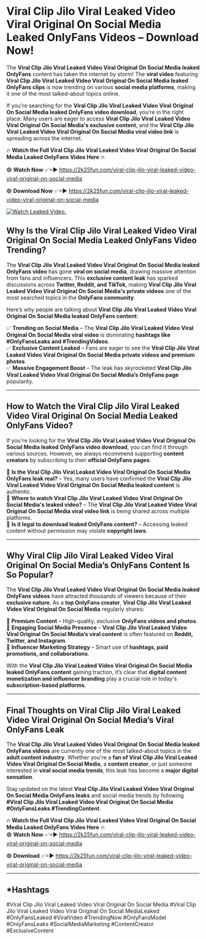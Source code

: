 # Viral Clip Jilo Viral Leaked Video Viral Original On Social Media Leaked OnlyFans Videos – Download Now!

The **Viral Clip Jilo Viral Leaked Video Viral Original On Social Media leaked OnlyFans** content has taken the internet by storm! The **viral video** featuring **Viral Clip Jilo Viral Leaked Video Viral Original On Social Media leaked OnlyFans clips** is now trending on various **social media platforms**, making it one of the most talked-about topics online.  

If you're searching for the **Viral Clip Jilo Viral Leaked Video Viral Original On Social Media leaked OnlyFans video download**, you’re in the right place. Many users are eager to access **Viral Clip Jilo Viral Leaked Video Viral Original On Social Media's exclusive content**, and the **Viral Clip Jilo Viral Leaked Video Viral Original On Social Media viral video link** is spreading across the internet.  

🔥 **Watch the Full Viral Clip Jilo Viral Leaked Video Viral Original On Social Media Leaked OnlyFans Video Here** 🔥  

🟢 **Watch Now** ✅=► https://2k25fun.com/viral-clip-jilo-viral-leaked-video-viral-original-on-social-media

🟢 **Download Now** ✅=► https://2k25fun.com/viral-clip-jilo-viral-leaked-video-viral-original-on-social-media

[![Watch Leaked Video.](https://miro.medium.com/v2/resize:fit:828/format:webp/1*cilzJN44JGOrTw9NJCrNHA.gif "Watch Leaked Video")](https://2k25fun.com/viral-clip-jilo-viral-leaked-video-viral-original-on-social-media)

## **Why Is the Viral Clip Jilo Viral Leaked Video Viral Original On Social Media Leaked OnlyFans Video Trending?**  

The **Viral Clip Jilo Viral Leaked Video Viral Original On Social Media leaked OnlyFans video** has gone **viral on social media**, drawing massive attention from fans and influencers. This **exclusive content leak** has sparked discussions across **Twitter, Reddit, and TikTok**, making **Viral Clip Jilo Viral Leaked Video Viral Original On Social Media's private videos** one of the most searched topics in the **OnlyFans community**.  

Here’s why people are talking about **Viral Clip Jilo Viral Leaked Video Viral Original On Social Media leaked OnlyFans content**:  

✅ **Trending on Social Media** – The **Viral Clip Jilo Viral Leaked Video Viral Original On Social Media viral video** is dominating **hashtags like #OnlyFansLeaks and #TrendingVideos**.  
✅ **Exclusive Content Leaked** – Fans are eager to see the **Viral Clip Jilo Viral Leaked Video Viral Original On Social Media private videos and premium photos**.  
✅ **Massive Engagement Boost** – The leak has skyrocketed **Viral Clip Jilo Viral Leaked Video Viral Original On Social Media’s OnlyFans page** popularity.  

---

## **How to Watch the Viral Clip Jilo Viral Leaked Video Viral Original On Social Media Leaked OnlyFans Video?**  

If you're looking for the **Viral Clip Jilo Viral Leaked Video Viral Original On Social Media leaked OnlyFans video download**, you can find it through various sources. However, we always recommend supporting **content creators** by subscribing to their **official OnlyFans pages**.  

🔹 **Is the Viral Clip Jilo Viral Leaked Video Viral Original On Social Media OnlyFans leak real?** – Yes, many users have confirmed the **Viral Clip Jilo Viral Leaked Video Viral Original On Social Media leaked content** is authentic.  
🔹 **Where to watch Viral Clip Jilo Viral Leaked Video Viral Original On Social Media's leaked video?** – The **Viral Clip Jilo Viral Leaked Video Viral Original On Social Media viral video link** is being shared across multiple platforms.  
🔹 **Is it legal to download leaked OnlyFans content?** – Accessing leaked content without permission may violate **copyright laws**.  

---

## **Why Viral Clip Jilo Viral Leaked Video Viral Original On Social Media’s OnlyFans Content Is So Popular?**  

The **Viral Clip Jilo Viral Leaked Video Viral Original On Social Media leaked OnlyFans videos** have attracted thousands of viewers because of their **exclusive nature**. As a **top OnlyFans creator**, **Viral Clip Jilo Viral Leaked Video Viral Original On Social Media** regularly shares:  

📌 **Premium Content** – High-quality, exclusive **OnlyFans videos and photos**.  
📌 **Engaging Social Media Presence** – **Viral Clip Jilo Viral Leaked Video Viral Original On Social Media’s viral content** is often featured on **Reddit, Twitter, and Instagram**.  
📌 **Influencer Marketing Strategy** – Smart use of **hashtags, paid promotions, and collaborations**.  

With the **Viral Clip Jilo Viral Leaked Video Viral Original On Social Media leaked OnlyFans content** gaining traction, it’s clear that **digital content monetization and influencer branding** play a crucial role in today's **subscription-based platforms**.  

---

## **Final Thoughts on Viral Clip Jilo Viral Leaked Video Viral Original On Social Media’s Viral OnlyFans Leak**  

The **Viral Clip Jilo Viral Leaked Video Viral Original On Social Media leaked OnlyFans videos** are currently one of the most talked-about topics in the **adult content industry**. Whether you're a **fan of Viral Clip Jilo Viral Leaked Video Viral Original On Social Media**, a **content creator**, or just someone interested in **viral social media trends**, this leak has become a **major digital sensation**.  

Stay updated on the latest **Viral Clip Jilo Viral Leaked Video Viral Original On Social Media OnlyFans leaks** and social media trends by following **#Viral Clip Jilo Viral Leaked Video Viral Original On Social Media #OnlyFansLeaks #TrendingContent**.  

🔥 **Watch the Full Viral Clip Jilo Viral Leaked Video Viral Original On Social Media Leaked OnlyFans Video Here** 🔥  
🟢 **Watch Now** ✅=► https://2k25fun.com/viral-clip-jilo-viral-leaked-video-viral-original-on-social-media

🟢 **Download** ✅=► https://2k25fun.com/viral-clip-jilo-viral-leaked-video-viral-original-on-social-media

---

## *Hashtags
#Viral Clip Jilo Viral Leaked Video Viral Original On Social Media #Viral Clip Jilo Viral Leaked Video Viral Original On Social MediaLeaked #OnlyFansLeaked #ViralVideo #TrendingNow #OnlyFansModel #OnlyFansLeaks #SocialMediaMarketing #ContentCreator #ExclusiveContent  